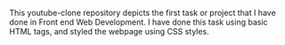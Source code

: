 This youtube-clone repository depicts the first task or project that I have done in Front end Web Development. 
I have done this task using basic HTML tags, and styled the webpage using CSS styles.
